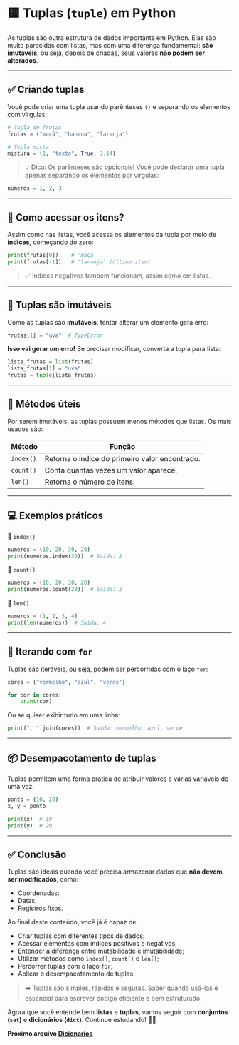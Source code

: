 
# 🟨 Tuplas (`tuple`) em Python

As tuplas são outra estrutura de dados importante em Python. Elas são muito parecidas com listas, mas com uma diferença fundamental: **são imutáveis**, ou seja, depois de criadas, seus valores **não podem ser alterados**.

---

## ✅ Criando tuplas

Você pode criar uma tupla usando parênteses `()` e separando os elementos com vírgulas:

```python
# Tupla de frutas
frutas = ("maçã", "banana", "laranja")

# Tupla mista
mistura = (1, "texto", True, 3.14)
```

> 💡 Dica: Os parênteses são opcionais! Você pode declarar uma tupla apenas separando os elementos por vírgulas:

```python
numeros = 1, 2, 3
```

---

## 🔎 Como acessar os itens?

Assim como nas listas, você acessa os elementos da tupla por meio de **índices**, começando do zero:

```python
print(frutas[0])    # 'maçã'
print(frutas[-1])   # 'laranja' (último item)
```

> ✅ Índices negativos também funcionam, assim como em listas.

---

## 🚫 Tuplas são imutáveis

Como as tuplas são **imutáveis**, tentar alterar um elemento gera erro:

```python
frutas[1] = "uva"  # TypeError
```

**Isso vai gerar um erro!** Se precisar modificar, converta a tupla para lista:

```python
lista_frutas = list(frutas)
lista_frutas[1] = "uva"
frutas = tuple(lista_frutas)
```

---

## 🧰 Métodos úteis

Por serem imutáveis, as tuplas possuem menos métodos que listas. Os mais usados são:

| Método    | Função                                                |
|-----------|--------------------------------------------------------|
| `index()` | Retorna o índice do primeiro valor encontrado.         |
| `count()` | Conta quantas vezes um valor aparece.                  |
| `len()`   | Retorna o número de itens.                             |

---

## 💻 Exemplos práticos

🔖 `index()`

```python
numeros = (10, 20, 30, 20)
print(numeros.index(30))  # Saída: 2
```

🔖 `count()`

```python
numeros = (10, 20, 30, 20)
print(numeros.count(20))  # Saída: 2
```

🔖 `len()`

```python
numeros = (1, 2, 3, 4)
print(len(numeros))  # Saída: 4
```

---

## 🔁 Iterando com `for`

Tuplas são iteráveis, ou seja, podem ser percorridas com o laço `for`:

```python
cores = ("vermelho", "azul", "verde")

for cor in cores:
    print(cor)
```

Ou se quiser exibir tudo em uma linha:

```python
print(", ".join(cores))  # Saída: vermelho, azul, verde
```

---

## 📦 Desempacotamento de tuplas

Tuplas permitem uma forma prática de atribuir valores a várias variáveis de uma vez:

```python
ponto = (10, 20)
x, y = ponto

print(x)  # 10
print(y)  # 20
```

---

## ✅ Conclusão

Tuplas são ideais quando você precisa armazenar dados que **não devem ser modificados**, como:

- Coordenadas;
- Datas;
- Registros fixos.

Ao final deste conteúdo, você já é capaz de:

- Criar tuplas com diferentes tipos de dados;
- Acessar elementos com índices positivos e negativos;
- Entender a diferença entre mutabilidade e imutabilidade;
- Utilizar métodos como `index()`, `count()` e `len()`;
- Percorrer tuplas com o laço `for`;
- Aplicar o desempacotamento de tuplas.

> ➡️ Tuplas são simples, rápidas e seguras. Saber quando usá-las é essencial para escrever código eficiente e bem estruturado.

Agora que você entende bem **listas** e **tuplas**, vamos seguir com **conjuntos (`set`)** e **dicionários (`dict`)**. Continue estudando! 💪🐍

**Próximo arquivo [Dicionarios](./dicionarios.md)**
